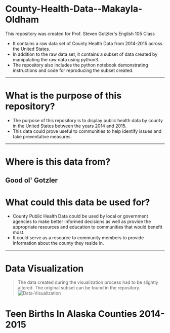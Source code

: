 # County-Health-Data--Makayla-Oldham

This repository was created for Prof. Steven Gotzler's English 105 Class

- It contains a raw data set of County Health Data from 2014-2015 across the United States.
- In addition to the raw data set, it contains a subset of data created by manipulating the raw data using python3.
- The repository also includes the python notebook demonstrating instructions and code for reproducing the subset created.
------
# What is the purpose of this repository? 
- The purpose of this repository is to display public health data by county in the United States between the years 2014 and 2015.
- This data could prove useful to communities to help identify issues and take preventative measures.
------
# Where is this data from? 
Good ol' Gotzler 
------
# What could this data be used for?
- County Public Health Data could be used by local or government agencies to make better informed decisions as well as provide the appropriate resources and education to communities that would benefit most.
- It could serve as a resource to community members to provide information about the county they reside in.
-------
# Data Visualization 
>The data created during the visualization process had to be slightly altered. The original subset can be found in the repository. 
![Data-Visualization](https://github.com/makajold/County-Health-Data--Makayla-Oldham/assets/167785160/f1a87cc3-42a0-46e1-b154-e982d3525864)

# Teen Births In Alaska Counties 2014-2015

